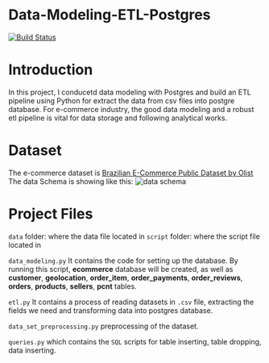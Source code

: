 # Data-Modeling-ETL-Postgres
[![Build Status](https://travis-ci.org/joemccann/dillinger.svg?branch=master)](https://travis-ci.org/joemccann/dillinger)


# Introduction

In this project, I conducetd data modeling with Postgres and build an ETL pipeline using Python for extract the data from csv files into postgre database.
For e-commerce industry, the good data modeling and a robust etl pipeline is vital for data storage and following analytical works.

# Dataset
The e-commerce dataset is [Brazilian E-Commerce Public Dataset by Olist](https://www.kaggle.com/olistbr/brazilian-ecommerce)
The data Schema is showing like this:
![data schema](https://i.imgur.com/HRhd2Y0.png)

# Project Files
`data` folder:  where the data file located in
`script` folder: where the script file located in

`data_modeling.py` It contains the code for setting up the database. By running this script, **ecommerce** database will be created, as well as  **customer**, **geolocation**, **order_item**, **order_payments**, **order_reviews**, **orders**, **products**, **sellers**, **pcnt** tables.

`etl.py` It contains a process of reading datasets in `.csv` file, extracting the fields we need and transforming data into postgres database.

`data_set_preprocessing.py` preprocessing of the dataset.

`queries.py` which contains the `SQL` scripts for table inserting, table dropping, data inserting.